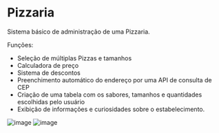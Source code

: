 # Pizzaria
Sistema básico de administração de uma Pizzaria.

Funções:

- Seleção de múltiplas Pizzas e tamanhos
- Calculadora de preço
- Sistema de descontos
- Preenchimento automático do endereço por uma API de consulta de CEP
- Criação de uma tabela com os sabores, tamanhos e quantidades escolhidas pelo usuário
- Exibição de informações e curiosidades sobre o estabelecimento.

![image](https://user-images.githubusercontent.com/98183878/193430280-2650ebea-8eb5-4ff0-8728-f9d12008c13f.png)
![image](https://user-images.githubusercontent.com/98183878/193430281-0219928e-b622-42ab-9823-010cdbae0332.png)


